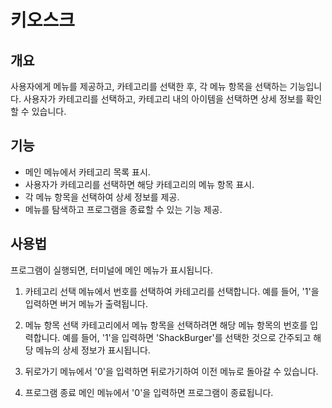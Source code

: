 # 키오스크

## 개요
사용자에게 메뉴를 제공하고, 카테고리를 선택한 후, 각 메뉴 항목을 선택하는 기능입니다.
사용자가 카테고리를 선택하고, 카테고리 내의 아이템을 선택하면 상세 정보를 확인할 수 있습니다.

## 기능
- 메인 메뉴에서 카테고리 목록 표시.
- 사용자가 카테고리를 선택하면 해당 카테고리의 메뉴 항목 표시.
- 각 메뉴 항목을 선택하여 상세 정보를 제공.
- 메뉴를 탐색하고 프로그램을 종료할 수 있는 기능 제공.

## 사용법
프로그램이 실행되면, 터미널에 메인 메뉴가 표시됩니다.
1. 카테고리 선택
   메뉴에서 번호를 선택하여 카테고리를 선택합니다.
   예를 들어, '1'을 입력하면 버거 메뉴가 출력됩니다.

2. 메뉴 항목 선택
   카테고리에서 메뉴 항목을 선택하려면 해당 메뉴 항목의 번호를 입력합니다.
   예를 들어, '1'을 입력하면 'ShackBurger'를 선택한 것으로 간주되고 해당 메뉴의 상세 정보가 표시됩니다.

3. 뒤로가기
   메뉴에서 '0'을 입력하면 뒤로가기하여 이전 메뉴로 돌아갈 수 있습니다.

4. 프로그램 종료
   메인 메뉴에서 '0'을 입력하면 프로그램이 종료됩니다.
